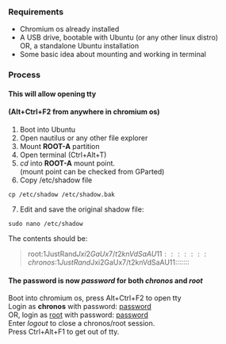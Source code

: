 ### Requirements
- Chromium os already installed
- A USB drive, bootable with Ubuntu (or any other linux distro)  
  OR, a standalone Ubuntu installation
- Some basic idea about mounting and working in terminal

### Process
#### This will allow opening tty
#### (Alt+Ctrl+F2 from anywhere in chromium os)
1. Boot into Ubuntu
2. Open nautilus or any other file explorer
3. Mount <b>ROOT-A</b> partition
4. Open terminal (Ctrl+Alt+T)
5. <i>cd</i> into <b>ROOT-A</b> mount point.  
  (mount point can be checked from GParted)
6. Copy /etc/shadow file
```
cp /etc/shadow /etc/shadow.bak
```
7. Edit and save the original shadow file:
```
sudo nano /etc/shadow
```
  The contents should be:
  > root:$1$JustRand$Jxi2GaUx7/t2knVdSaAU11:::::::  
  > chronos:$1$JustRand$Jxi2GaUx7/t2knVdSaAU11:::::::  
#### The password is now <b><i>password</b></i> for both <i>chronos</i> and <i>root</i>
Boot into chromium os, press Alt+Ctrl+F2 to open tty  
Login as __**chronos**__ with password: <u>password</u>  
OR, login as <u>root</u> with password: <u>password</u>  
Enter <i>logout</i> to close a chronos/root session.  
Press Ctrl+Alt+F1 to get out of tty.  
